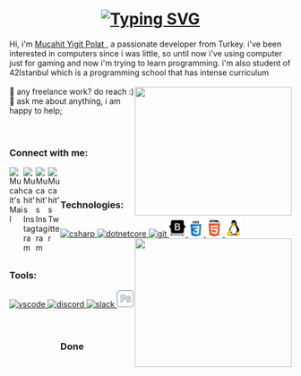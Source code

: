 <h1 align="center"><a href="https://git.io/typing-svg"><img src="https://readme-typing-svg.demolab.com?font=Fira+Code&size=30&pause=1000&color=BB774C&width=435&lines=Hi++%F0%9F%91%8B%2C+I'm+M%C3%BCcahit+Yi%C4%9Fit+Polat" alt="Typing SVG" /></a></h1>
<p align="center"><a href="https://github.com/JaeSeoKim/badge42"></a></a>

Hi, i'm <a href="https://www.linkedin.com/in/m%C3%BCcahit-polat-126366249/">Mucahit Yigit Polat </a>, a passionate developer from Turkey. i've been interested in computers since i was little, so until now i've using computer just for gaming and now i'm trying to learn programming. i'm also student of 42Istanbul which is a programming school that has intense curriculum
</br></br>
<img align="right" src="https://media.tenor.com/d8FRvQ5wn6IAAAAC/columbia-record-playing.gif" width="280" height="230"  />
💼 any freelance work? do reach :)
</br>
💬 ask me about anything, i am happy to help;
</br>
</br>
 </br>
 <h3 align="left">Connect with me:</h3>
  <a href="mailto:mkara480465@gmail.com">
  <img align="left" alt="Mucahit's Mail" width="25px" src="https://cdn.pixabay.com/photo/2019/10/19/17/24/gmail-4561841_960_720.png"/>
</a>
 <a href="https://www.instagram.com/mucahityigitpolat/">
 <img align="left" alt="Mucahit's Instagram" width="22px" src="https://raw.githubusercontent.com/hussainweb/hussainweb/main/icons/instagram.png"/>
</a>
 <a href="https://www.linkedin.com/in/m%C3%BCcahit-polat-126366249/">
 <img align="left" alt="Mucahit's Instagram" width="22px" src="https://upload.wikimedia.org/wikipedia/commons/thumb/c/ca/LinkedIn_logo_initials.png/640px-LinkedIn_logo_initials.png"/>
</a>
 <a href="https://www.twitter.com/mucahitmusic">
  <img align="left" alt="Mucahit's Twitter" width="22px" src="https://cdn-icons-png.flaticon.com/512/124/124021.png"/>
</a>
</br>
</br>

<h3 align="left">Technologies:</h3>
<p align="left"> 
<a href="https://learn.microsoft.com/en-us/cpp/c-language/?view=msvc-170" target="_blank" rel=”noopener”> <img src="https://blog.kakaocdn.net/dn/bTslSR/btqS1WFdn35/T3AOCIr0VjKJ9kPiXneDU1/img.png" alt="csharp" width="30" height="30"/> </a>
<a href="https://dotnet.microsoft.com/" target="_blank" rel=”noopener”> <img src="https://upload.wikimedia.org/wikipedia/commons/thumb/e/ee/.NET_Core_Logo.svg/1200px-.NET_Core_Logo.svg.png" alt="dotnetcore" width="30" height="30"/> </a>
<a href="https://git-scm.com/" target="_blank" rel=”noopener”> <img src="https://www.vectorlogo.zone/logos/git-scm/git-scm-icon.svg" alt="git" width="30" height="30"/> </a>
<a href="https://getbootstrap.com" target="_blank" rel=”noopener”> <img src="https://raw.githubusercontent.com/devicons/devicon/master/icons/bootstrap/bootstrap-plain-wordmark.svg" alt="bootstrap" width="30" height="30"/> </a>
<a href="https://www.w3schools.com/css/" target="_blank" rel=”noopener”> <img src="https://raw.githubusercontent.com/devicons/devicon/master/icons/css3/css3-original-wordmark.svg" alt="css3" width="28" height="28"/> </a> 
<a href="https://www.w3.org/html/" target="_blank" rel=”noopener”> <img src="https://raw.githubusercontent.com/devicons/devicon/master/icons/html5/html5-original-wordmark.svg" alt="html5" width="30" height="30"/> </a> 
<img align="right" src="https://media.tenor.com/tW7W0qaUehQAAAAC/peach-cat-guitar.gif" width="280" height="230"  /> 
<a href="https://www.linux.org/" target="_blank" rel=”noopener”> <img src="https://raw.githubusercontent.com/devicons/devicon/master/icons/linux/linux-original.svg" alt="linux" width="30" height="30"/> </a> 
</br></br>
</br>
<h3 align="left">Tools:</h3>
<a href="https://code.visualstudio.com/" target="_blank" rel=”noopener”> <img src="https://upload.wikimedia.org/wikipedia/commons/thumb/9/9a/Visual_Studio_Code_1.35_icon.svg/1024px-Visual_Studio_Code_1.35_icon.svg.png" alt="vscode" width="30" height="30"/> </a>
<a href="https://discord.com/" target="_blank" rel=”noopener”> <img src="https://cdn4.iconfinder.com/data/icons/logos-and-brands/512/91_Discord_logo_logos-512.png" alt="discord" width="30" height="30"/> </a> 
<a href="https://slack.com/intl/en-tr/" target="_blank" rel=”noopener”> <img src="https://cdn.brandfolder.io/5H442O3W/as/pl546j-7le8zk-4nzzs1/Slack_Mark_Web.png" alt="slack" width="37" height="37"/> </a>
<a href="https://www.photoshop.com/en" target="_blank" rel=”noopener”> <img src="https://raw.githubusercontent.com/devicons/devicon/master/icons/photoshop/photoshop-line.svg" alt="photoshop" width="30" height="30"/> </a> 
</br></br></br>
<h3 align="center">Done</h3>

